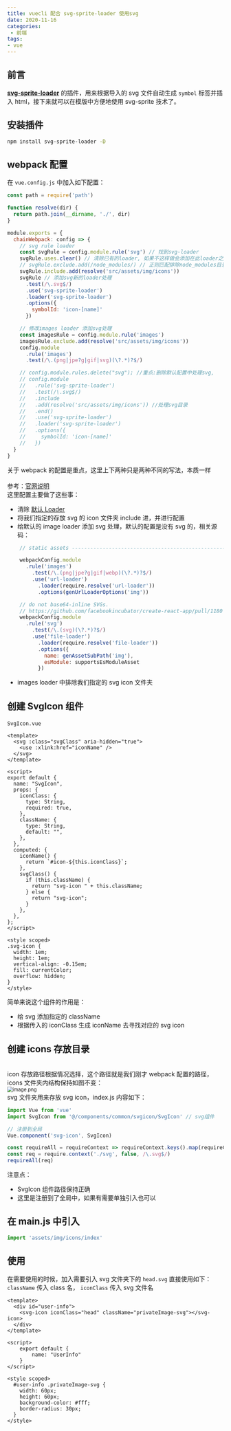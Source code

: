 ```yaml
---
title: vuecli 配合 svg-sprite-loader 使用svg
date: 2020-11-16
categories:
 - 前端
tags:
- vue
---
```


## 前言
[**svg-sprite-loader**](https://github.com/kisenka/svg-sprite-loader) 的插件，用来根据导入的 svg 文件自动生成 `symbol` 标签并插入 html，接下来就可以在模版中方便地使用 svg-sprite 技术了。

## 安装插件
```bash
npm install svg-sprite-loader -D
```
## webpack 配置
在 `vue.config.js` 中加入如下配置：
```javascript
const path = require('path')

function resolve(dir) {
  return path.join(__dirname, './', dir)
}

module.exports = {
  chainWebpack: config => {
    // svg rule loader
    const svgRule = config.module.rule('svg') // 找到svg-loader
    svgRule.uses.clear() // 清除已有的loader, 如果不这样做会添加在此loader之后
    // svgRule.exclude.add(/node_modules/) // 正则匹配排除node_modules目录
    svgRule.include.add(resolve('src/assets/img/icons')) 
    svgRule // 添加svg新的loader处理
      .test(/\.svg$/)
      .use('svg-sprite-loader')
      .loader('svg-sprite-loader')
      .options({
        symbolId: 'icon-[name]'
      })

    // 修改images loader 添加svg处理
    const imagesRule = config.module.rule('images')
    imagesRule.exclude.add(resolve('src/assets/img/icons'))
    config.module
      .rule('images')
      .test(/\.(png|jpe?g|gif|svg)(\?.*)?$/)

    // config.module.rules.delete("svg"); //重点:删除默认配置中处理svg,
    // config.module
    //   .rule('svg-sprite-loader')
    //   .test(/\.svg$/)
    //   .include
    //   .add(resolve('src/assets/img/icons')) //处理svg目录
    //   .end()
    //   .use('svg-sprite-loader')
    //   .loader('svg-sprite-loader')
    //   .options({
    //     symbolId: 'icon-[name]'
    //   })
  }
}
```
关于 webpack 的配置是重点，这里上下两种只是两种不同的写法，本质一样<br />
<br />参考：[官网说明](https://cli.vuejs.org/zh/guide/webpack.html#%E6%B7%BB%E5%8A%A0%E4%B8%80%E4%B8%AA%E6%96%B0%E7%9A%84-loader) <br />这里配置主要做了这些事：

- 清除 [默认 Loader](https://github.com/rodrick278/Mall/blob/master/vue.config.js) 
- 将我们指定的存放 svg 的 icon 文件夹 include 进，并进行配置
- 给默认的 image loader 添加 svg 处理，默认的配置是没有 svg 的，相关源码：
```javascript
    // static assets -----------------------------------------------------------

    webpackConfig.module
      .rule('images')
        .test(/\.(png|jpe?g|gif|webp)(\?.*)?$/)
        .use('url-loader')
          .loader(require.resolve('url-loader'))
          .options(genUrlLoaderOptions('img'))

    // do not base64-inline SVGs.
    // https://github.com/facebookincubator/create-react-app/pull/1180
    webpackConfig.module
      .rule('svg')
        .test(/\.(svg)(\?.*)?$/)
        .use('file-loader')
          .loader(require.resolve('file-loader'))
          .options({
            name: genAssetSubPath('img'),
            esModule: supportsEsModuleAsset
          })
```

- images loader 中排除我们指定的 svg icon 文件夹
## 创建 SvgIcon 组件
`SvgIcon.vue` 
```vue
<template>
  <svg :class="svgClass" aria-hidden="true">
    <use :xlink:href="iconName" />
  </svg>
</template>

<script>
export default {
  name: "SvgIcon",
  props: {
    iconClass: {
      type: String,
      required: true,
    },
    className: {
      type: String,
      default: "",
    },
  },
  computed: {
    iconName() {
      return `#icon-${this.iconClass}`;
    },
    svgClass() {
      if (this.className) {
        return "svg-icon " + this.className;
      } else {
        return "svg-icon";
      }
    },
  },
};
</script>

<style scoped>
.svg-icon {
  width: 1em;
  height: 1em;
  vertical-align: -0.15em;
  fill: currentColor;
  overflow: hidden;
}
</style>
```
简单来说这个组件的作用是：

- 给 svg 添加指定的 className
- 根据传入的 iconClass 生成 iconName 去寻找对应的 svg icon
## 创建 icons 存放目录

<br />icon 存放路径根据情况选择，这个路径就是我们刚才 webpack 配置的路径，icons 文件夹内结构保持如图不变：<br /><img src="https://gitee.com/rodrick278/img/raw/master/img/1605490486596-9a06b432-45a9-412a-9eaa-068020ecf820.png" alt="image.png" style="zoom: 80%;" /><br />svg 文件夹用来存放 svg icon，index.js 内容如下：

```javascript
import Vue from 'vue'
import SvgIcon from '@/components/common/svgicon/SvgIcon' // svg组件

// 注册到全局
Vue.component('svg-icon', SvgIcon)

const requireAll = requireContext => requireContext.keys().map(requireContext)
const req = require.context('./svg', false, /\.svg$/)
requireAll(req)
```
注意点：

- SvgIcon 组件路径保持正确
- 这里是注册到了全局中，如果有需要单独引入也可以
## 在 main.js 中引入
```javascript
import 'assets/img/icons/index'
```
## 使用
在需要使用的时候，加入需要引入 svg 文件夹下的 `head.svg` 直接使用如下：<br />`className` 传入 class 名， `iconClass` 传入 svg 文件名
```vue
<template>
  <div id="user-info">
    <svg-icon iconClass="head" className="privateImage-svg"></svg-icon>
  </div>
</template>

<script>
	export default {
		name: "UserInfo"
	}
</script>

<style scoped>
  #user-info .privateImage-svg {
    width: 60px;
    height: 60px;
    background-color: #fff;
    border-radius: 30px;
  }
</style>
```
